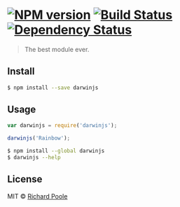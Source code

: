 #  [![NPM version][npm-image]][npm-url] [![Build Status][travis-image]][travis-url] [![Dependency Status][daviddm-image]][daviddm-url]

> The best module ever.


## Install

```sh
$ npm install --save darwinjs
```


## Usage

```js
var darwinjs = require('darwinjs');

darwinjs('Rainbow');
```

```sh
$ npm install --global darwinjs
$ darwinjs --help
```


## License

MIT © [Richard Poole]()


[npm-image]: https://badge.fury.io/js/darwinjs.svg
[npm-url]: https://npmjs.org/package/darwinjs
[travis-image]: https://travis-ci.org/poolieweb/darwinjs.svg?branch=master
[travis-url]: https://travis-ci.org/poolieweb/darwinjs
[daviddm-image]: https://david-dm.org/poolieweb/darwinjs.svg?theme=shields.io
[daviddm-url]: https://david-dm.org/poolieweb/darwinjs
